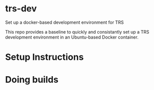 # trs-dev
Set up a docker-based development environment for TRS

This repo provides a baseline to quickly and consistantly set up a TRS development environment in an Ubuntu-based Docker container.

# Setup Instructions


# Doing builds



